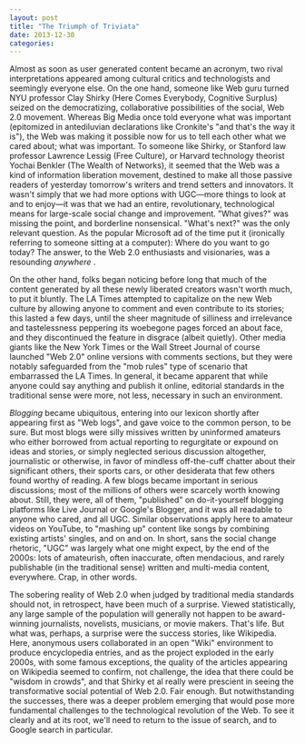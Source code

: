 ```yaml
---
layout: post
title: "The Triumph of Triviata"
date: 2013-12-30
categories: 
---
```


Almost as soon as user generated content became an acronym, two rival
interpretations appeared among cultural critics and technologists and seemingly
everyone else. On the one hand, someone like Web guru turned NYU professor Clay
Shirky (Here Comes Everybody, Cognitive Surplus) seized on the democratizing,
collaborative possibilities of the social, Web 2.0 movement. Whereas Big Media
once told everyone what was important (epitomized in antediluvian declarations
like Cronkite's "and that's the way it is"), the Web was making it possible now
for us to tell each other what we cared about; what was important. To someone
like Shirky, or Stanford law professor Lawrence Lessig (Free Culture), or
Harvard technology theorist Yochai Benkler (The Wealth of Networks), it seemed
that the Web was a kind of information liberation movement, destined to make all
those passive readers of yesterday tomorrow's writers and trend setters and
innovators. It wasn't simply that we had more options with UGC&mdash;more
things to look at and to enjoy&mdash;it was that we had an entire,
revolutionary, technological means for large-scale social change and
improvement. "What gives?" was missing the point, and borderline nonsensical. 
"What's next?" was the only relevant question. As the popular Microsoft ad of
the time put it (ironically referring to someone sitting at a computer): Where
do you want to go today? The answer, to the Web 2.0 enthusiasts and visionaries,
was a resounding _anywhere_ .

On the other hand, folks began noticing before long that much of the content
generated by all these newly liberated creators wasn't worth much, to put it
bluntly. The LA Times attempted to capitalize on the new Web culture by
allowing anyone to comment and even contribute to its stories; this lasted a few
days, until the sheer magnitude of silliness and irrelevance and tastelessness
peppering its woebegone pages forced an about face, and they discontinued the
feature in disgrace (albeit quietly). Other media giants like the New York
Times or the Wall Street Journal of course launched "Web 2.0" online versions
with comments sections, but they were notably safeguarded from the "mob rules"
type of scenario that embarrassed the LA Times. In general, it became apparent
that while anyone could say anything and publish it online, editorial standards
in the traditional sense were more, not less, necessary in such an environment. 

_Blogging_ became ubiquitous, entering into our lexicon shortly after appearing
first as "Web logs", and gave voice to the common person, to be sure. But most
blogs were silly missives written by uninformed amateurs who either borrowed
from actual reporting to regurgitate or expound on ideas and stories, or simply
neglected serious discussion altogether, journalistic or otherwise, in favor of
mindless off-the-cuff chatter about their significant others, their sports cars,
or other desiderata that few others found worthy of reading. A few blogs became
important in serious discussions; most of the millions of others were scarcely
worth knowing about. Still, they were, all of them, "published" on
do-it-yourself blogging platforms like Live Journal or Google's Blogger, and it
was all readable to anyone who cared, and all UGC. Similar observations apply
here to amateur videos on YouTube, to "mashing up" content like songs by
combining existing artists' singles, and on and on. In short, sans the social
change rhetoric, "UGC" was largely what one might expect, by the end of the
2000s: lots of amateurish, often inaccurate, often mendacious, and rarely
publishable (in the traditional sense) written and multi-media content,
everywhere. Crap, in other words.

The sobering reality of Web 2.0 when judged by traditional media standards
should not, in retrospect, have been much of a surprise. Viewed statistically,
any large sample of the population will generally not happen to be award-winning
journalists, novelists, musicians, or movie makers. That's life. But what was,
perhaps, a surprise were the success stories, like Wikipedia. Here, anonymous
users collaborated in an open "Wiki" environment to produce encyclopedia
entries, and as the project exploded in the early 2000s, with some famous
exceptions, the quality of the articles appearing on Wikipedia seemed to
confirm, not challenge, the idea that there could be "wisdom in crowds", and
that Shirky et al really were prescient in seeing the transformative social
potential of Web 2.0. Fair enough. But notwithstanding the successes, there
was a deeper problem emerging that would pose more fundamental challenges to the
technological revolution of the Web. To see it clearly and at its root, we'll
need to return to the issue of search, and to Google search in particular.